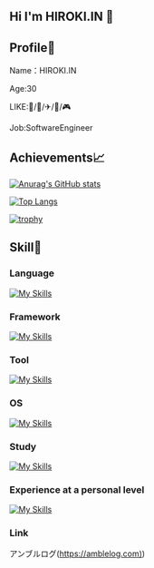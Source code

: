 ## Hi I'm HIROKI.IN 👋

## Profile📖

Name：HIROKI.IN

Age:30

LIKE:🍣/🍖/✈/🐶/🎮

Job:SoftwareEngineer

## Achievements📈

[![Anurag's GitHub stats](https://github-readme-stats.vercel.app/api?username=HIROKI-I-07&show_icons=true&theme=dark)](https://github.com/anuraghazra/github-readme-stats)

[![Top Langs](https://github-readme-stats.vercel.app/api/top-langs/?username=HIROKI-I-07)](https://github.com/anuraghazra/github-readme-stats)

[![trophy](https://github-profile-trophy.vercel.app/?username=HIROKI-I-07)](https://github.com/ryo-ma/github-profile-trophy)

## Skill🥷

### Language

[![My Skills](https://skillicons.dev/icons?i=java,cs,cpp,css,html,js,ts)](https://skillicons.dev)

### Framework

[![My Skills](https://skillicons.dev/icons?i=dotnet,spring)](https://skillicons.dev)

### Tool

[![My Skills](https://skillicons.dev/icons?i=visualstudio,vscode,idea,eclipse,github,git)](https://skillicons.dev)

### OS

[![My Skills](https://skillicons.dev/icons?i=windows,redhat)](https://skillicons.dev)

### Study

[![My Skills](https://skillicons.dev/icons?i=aws,React)](https://skillicons.dev)

### Experience at a personal level

[![My Skills](https://skillicons.dev/icons?i=laravel,php,mysql)](https://skillicons.dev)

### Link

アンブルログ([https://amblelog.com)](https://amblelog.com/))

<!--[![Readme Card](https://github-readme-stats.vercel.app/api/pin/?username=anuraghazra&repo=github-readme-stats)](https://github.com/anuraghazra/github-readme-stats)-->

<!--
**HIROKI-I-07/HIROKI-I-07** is a ✨ _special_ ✨ repository because its `README.md` (this file) appears on your GitHub profile.

Here are some ideas to get you started:

- 🔭 I’m currently working on ...
- 🌱 I’m currently learning ...
- 👯 I’m looking to collaborate on ...
- 🤔 I’m looking for help with ...
- 💬 Ask me about ...
- 📫 How to reach me: ...
- 😄 Pronouns: ...
- ⚡ Fun fact: ...
-->
